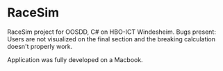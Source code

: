 # RaceSim

RaceSim project for OOSDD, C# on HBO-ICT Windesheim. Bugs present: Users are not visualized on the final section and the breaking calculation doesn't properly work.

Application was fully developed on a Macbook.
